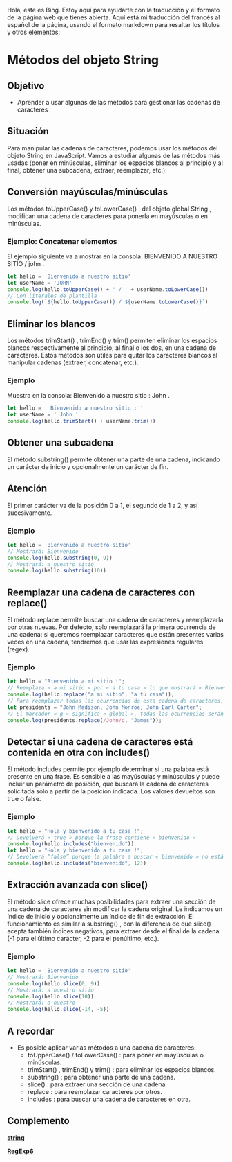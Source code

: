 Hola, este es Bing. Estoy aquí para ayudarte con la traducción y el formato de la página web que tienes abierta. Aquí está mi traducción del francés al español de la página, usando el formato markdown para resaltar los títulos y otros elementos:

# Métodos del objeto String

## Objetivo

- Aprender a usar algunas de las métodos para gestionar las cadenas de caracteres

## Situación

Para manipular las cadenas de caracteres, podemos usar los métodos del objeto String en JavaScript. Vamos a estudiar algunas de las métodos más usadas (poner en minúsculas, eliminar los espacios blancos al principio y al final, obtener una subcadena, extraer, reemplazar, etc.).

## Conversión mayúsculas/minúsculas

Los métodos toUpperCase() y toLowerCase() , del objeto global String , modifican una cadena de caracteres para ponerla en mayúsculas o en minúsculas.

### Ejemplo: Concatenar elementos

El ejemplo siguiente va a mostrar en la consola: BIENVENIDO A NUESTRO SITIO / john .

```javascript
let hello = 'Bienvenido a nuestro sitio'
let userName = 'JOHN'
console.log(hello.toUpperCase() + ' / ' + userName.toLowerCase())
// Con literales de plantilla
console.log(`${hello.toUpperCase()} / ${userName.toLowerCase()}`)
```

## Eliminar los blancos

Los métodos trimStart() , trimEnd() y trim() permiten eliminar los espacios blancos respectivamente al principio, al final o los dos, en una cadena de caracteres. Estos métodos son útiles para quitar los caracteres blancos al manipular cadenas (extraer, concatenar, etc.).

### Ejemplo

Muestra en la consola: Bienvenido a nuestro sitio : John .

```javascript
let hello = ' Bienvenido a nuestro sitio : '
let userName = ' John '
console.log(hello.trimStart() + userName.trim())
```

## Obtener una subcadena

El método substring() permite obtener una parte de una cadena, indicando un carácter de inicio y opcionalmente un carácter de fin.

## Atención

El primer carácter va de la posición 0 a 1, el segundo de 1 a 2, y así sucesivamente.

### Ejemplo

```javascript
let hello = 'Bienvenido a nuestro sitio'
// Mostrará: Bienvenido
console.log(hello.substring(0, 9))
// Mostrará: a nuestro sitio
console.log(hello.substring(10))
```

## Reemplazar una cadena de caracteres con replace()

El método replace permite buscar una cadena de caracteres y reemplazarla por otras nuevas. Por defecto, solo reemplazará la primera ocurrencia de una cadena: si queremos reemplazar caracteres que están presentes varias veces en una cadena, tendremos que usar las expresiones regulares (regex).

### Ejemplo

```javascript
let hello = "Bienvenido a mi sitio !";
// Reemplaza « a mi sitio » por « a tu casa » lo que mostrará « Bienvenido a tu casa ! »
console.log(hello.replace("a mi sitio", "a tu casa"));
// Para reemplazar todas las ocurrencias de esta cadena de caracteres, debemos usar las expresiones regulares
let presidents = "John Madison, John Monroe, John Earl Carter";
// El marcador « g » significa « global », todas las ocurrencias serán transformadas
console.log(presidents.replace(/John/g, "James"));
```

## Detectar si una cadena de caracteres está contenida en otra con includes()

El método includes permite por ejemplo determinar si una palabra está presente en una frase. Es sensible a las mayúsculas y minúsculas y puede incluir un parámetro de posición, que buscará la cadena de caracteres solicitada solo a partir de la posición indicada. Los valores devueltos son true o false.

### Ejemplo

```javascript
let hello = "Hola y bienvenido a tu casa !";
// Devolverá « true » porque la frase contiene « bienvenido »
console.log(hello.includes("bienvenido"))
let hello = "Hola y bienvenido a tu casa !";
// Devolverá “false” porque la palabra a buscar « bienvenido » no está presente entera antes de la posición 12
console.log(hello.includes("bienvenido", 12))
```

## Extracción avanzada con slice()

El método slice ofrece muchas posibilidades para extraer una sección de una cadena de caracteres sin modificar la cadena original. Le indicamos un índice de inicio y opcionalmente un índice de fin de extracción. El funcionamiento es similar a substring() , con la diferencia de que slice() acepta también índices negativos, para extraer desde el final de la cadena (-1 para el último carácter, -2 para el penúltimo, etc.).

### Ejemplo

```javascript
let hello = 'Bienvenido a nuestro sitio'
// Mostrará: Bienvenido
console.log(hello.slice(0, 9))
// Mostrará: a nuestro sitio
console.log(hello.slice(10))
// Mostrará: a nuestro
console.log(hello.slice(-14, -5))
```

## A recordar

- Es posible aplicar varias métodos a una cadena de caracteres:
    - toUpperCase() / toLowerCase() : para poner en mayúsculas o minúsculas.
    - trimStart() , trimEnd() y trim() : para eliminar los espacios blancos.
    - substring() : para obtener una parte de una cadena.
    - slice() : para extraer una sección de una cadena.
    - replace : para reemplazar caracteres por otros.
    - includes : para buscar una cadena de caracteres en otra.

## Complemento

**[string](https://developer.mozilla.org/fr/docs/Web/JavaScript/Reference/Global_Objects/String)**

**[RegExp6](https://developer.mozilla.org/fr/docs/Web/JavaScript/Reference/Global_Objects/RegExp)**